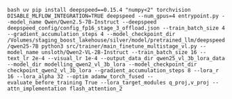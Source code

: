 `bash
uv pip install deepspeed==0.15.4 "numpy<2" torchvision
DISABLE_MLFLOW_INTEGRATION=TRUE deepspeed --num_gpus=4 entrypoint.py --model_name Qwen/Qwen2.5-7B-Instruct --deepspeed deepspeed_config/config_fp16_stage_3_offload.json --train_batch_size 4 --gradient_accumulation_steps 4 --model_checkpoint_dir /Volumes/staging_boost_lakehouse/silver/model/pretrained_llm/deepspeed/qwen25-7B
python3 src/trainer/main_finetune_multistage_vl.py --model_name unsloth/Qwen2-VL-2B-Instruct --train_batch_size 16 --text_lr 2e-4 --visual_lr 1e-4 --output_data_dir qwen25_vl_3b_lora_data --model_dir modelling_qwen2_vl_3b_lora --model_checkpoint_dir checkpoint_qwen2_vl_3b_lora --gradient_accumulation_steps 8 --lora_r 16 --lora_alpha 32 --optim adamw_torch_fused --evaluate_before_training True --lora_target_modules q_proj,v_proj --attn_implementation flash_attention_2
`
